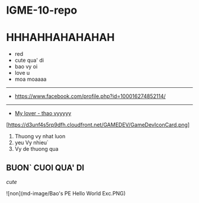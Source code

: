 
# IGME-10-repo
# HHHAHHAHAHAHAH
- red
- cute qua' di
- bao vy oi
- love u
- moa moaaaa
---
- https://www.facebook.com/profile.php?id=100016274852114/
---
- [My lover - thao vyyyyy](https://www.facebook.com/profile.php?id=100016274852114)


[https://d3unf4s5rp9dfh.cloudfront.net/GAMEDEV/GameDevIconCard.png]
1. Thuong vy nhat luon
2. yeu Vy nhieu`
3. Vy de thuong qua
## BUON` CUOI QUA' DI
*cute*

![non](md-image/Bao's PE Hello World Exc.PNG)
